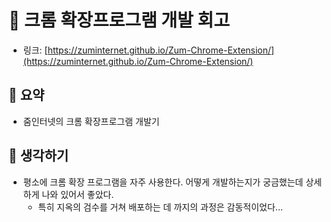 # 🔨 크롬 확장프로그램 개발 회고

- 링크: [https://zuminternet.github.io/Zum-Chrome-Extension/](https://zuminternet.github.io/Zum-Chrome-Extension/)

## 📝 요약 

- 줌인터넷의 크롬 확장프로그램 개발기 

## 🤔 생각하기 
- 평소에 크롬 확장 프로그램을 자주 사용한다. 어떻게 개발하는지가 궁금했는데 상세하게 나와 있어서 좋았다.  
    - 특히 지옥의 검수를 거쳐 배포하는 데 까지의 과정은 감동적이었다... 

